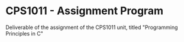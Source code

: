 # CPS1011 - Assignment Program

Deliverable of the assignment of the CPS1011 unit, titled "Programming Principles in C"
